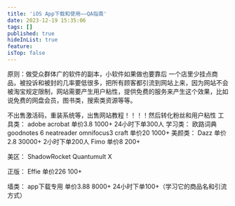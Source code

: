 ```yaml
---
title: 'iOS App下载和使用——QA指南'
date: 2023-12-19 15:35:06
tags: []
published: true
hideInList: true
feature: 
isTop: false
---
```

原则：做受众群体广的软件的副本，小软件如果做也要靠后
一个店里少挂点商品，被投诉和被封的几率要低很多，把所有顾客都引流到网站上来，因为网站不会被淘宝规定限制，网站需要产生用户粘性，提供免费的服务来产生这个效果，比如说免费的网盘会员，图书类，搜索类资源等等。


不出售激活码，重装系统等，出售网站教程！！！！然后转化粉丝和用户粘性
工具类：
adobe acrobat 单价3.8 1000+ 24小时下单300人
学习类：
欧路词典
goodnotes 6
neatreader
omnifocus3
craft 单价20 1000+
美颜类：
Dazz 单价2.8 30000+ 2小时下单200人
Fimo 单价8 200+

美区：
ShadowRocket
Quantumult X

正版：
Effie 单价226 100+

墙类：
app下载专用 单价3.88 8000+ 24小时下单100+（学习它的商品名和引流方式）

